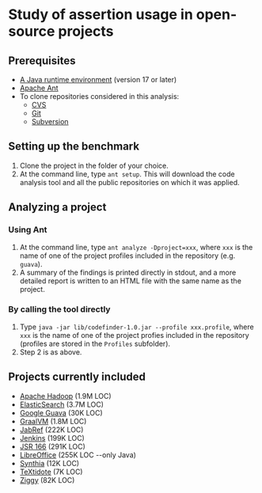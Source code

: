 Study of assertion usage in open-source projects
================================================

Prerequisites
-------------

- [A Java runtime environment](https://openjdk.org/) (version 17 or later)
- [Apache Ant](https://ant.apache.org/)
- To clone repositories considered in this analysis:
  - [CVS](https://www.nongnu.org/cvs/)
  - [Git](https://git-scm.org)
  - [Subversion](https://subversion.apache.org/)

Setting up the benchmark
------------------------

1. Clone the project in the folder of your choice.
2. At the command line, type `ant setup`. This will download the code analysis
   tool and all the public repositories on which it was applied.

Analyzing a project
------------------

### Using Ant

1. At the command line, type `ant analyze -Dproject=xxx`, where `xxx` is the
   name of one of the project profiles included in the repository (e.g.
   `guava`).
2. A summary of the findings is printed directly in stdout, and a more detailed
   report is written to an HTML file with the same name as the project.

### By calling the tool directly

1. Type `java -jar lib/codefinder-1.0.jar --profile xxx.profile`, where `xxx`
   is the name of one of the project profies included in the repository
   (profiles are stored in the `Profiles` subfolder).
2. Step 2 is as above.

Projects currently included
-------------------------

- [Apache Hadoop](https://github.com/apache/hadoop) (1.9M LOC)
- [ElasticSearch](https://github.com/elastic/elasticsearch) (3.7M LOC)
- [Google Guava](https://github.com/google/guava) (30K LOC)
- [GraalVM](https://github.com/oracle/graal) (1.8M LOC)
- [JabRef](https://github.com/JabRef/jabref) (222K LOC)
- [Jenkins](https://github.com/jenkinsci/jenkins) (199K LOC)
- [JSR 166](https://gee.cs.oswego.edu/dl/concurrency-interest/index.html) (291K LOC)
- [LibreOffice](https://anongit.freedesktop.org/git/libreoffice/core.git) (255K LOC --only Java)
- [Synthia](https://github.com/liflab/synthia) (12K LOC)
- [TeXtidote](https://github.com/sylvainhalle/textidote) (7K LOC)
- [Ziggy](https://github.com/nasa/ziggy) (82K LOC)

